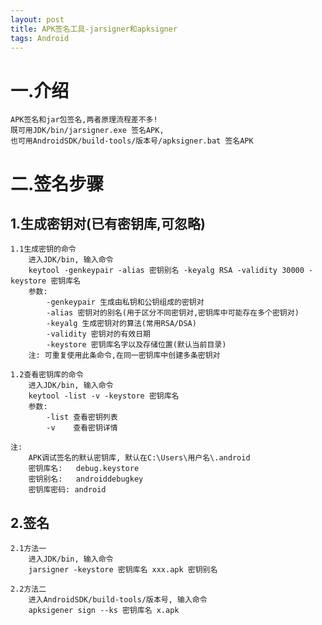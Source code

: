 ```yaml
---
layout: post
title: APK签名工具-jarsigner和apksigner
tags: Android
---	
```

# 一.介绍
	APK签名和jar包签名,两者原理流程差不多!
	既可用JDK/bin/jarsigner.exe 签名APK,
	也可用AndroidSDK/build-tools/版本号/apksigner.bat 签名APK

# 二.签名步骤
## 1.生成密钥对(已有密钥库,可忽略)
	1.1生成密钥的命令
		进入JDK/bin, 输入命令	
		keytool -genkeypair -alias 密钥别名 -keyalg RSA -validity 30000 -keystore 密钥库名
		参数:
			-genkeypair 生成由私钥和公钥组成的密钥对
			-alias 密钥对的别名(用于区分不同密钥对,密钥库中可能存在多个密钥对)
			-keyalg 生成密钥对的算法(常用RSA/DSA)
			-validity 密钥对的有效日期
			-keystore 密钥库名字以及存储位置(默认当前目录)
		注: 可重复使用此条命令,在同一密钥库中创建多条密钥对
		
	1.2查看密钥库的命令
		进入JDK/bin, 输入命令
		keytool -list -v -keystore 密钥库名	
		参数:
			-list 查看密钥列表
			-v    查看密钥详情
	
	注:
		APK调试签名的默认密钥库, 默认在C:\Users\用户名\.android
		密钥库名:   debug.keystore 
		密钥别名:   androiddebugkey
		密钥库密码: android
				
## 2.签名
	2.1方法一
		进入JDK/bin, 输入命令
		jarsigner -keystore 密钥库名 xxx.apk 密钥别名
	
	2.2方法二
		进入AndroidSDK/build-tools/版本号, 输入命令
		apksigener sign --ks 密钥库名 x.apk